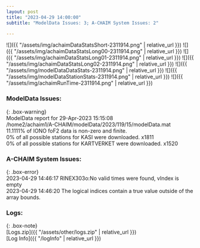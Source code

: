 ```yaml
---
layout: post
title: "2023-04-29 14:00:00"
subtitle: "ModelData Issues: 3; A-CHAIM System Issues: 2"

---
```


![]({{ "/assets/img/achaimDataStatsShort-2311914.png" | relative_url }})
![]({{ "/assets/img/achaimDataStatsLong00-2311914.png" | relative_url }})
![]({{ "/assets/img/achaimDataStatsLong01-2311914.png" | relative_url }})
![]({{ "/assets/img/achaimDataStatsLong02-2311914.png" | relative_url }})
![]({{ "/assets/img/modelDataDataStats-2311914.png" | relative_url }})
![]({{ "/assets/img/modelDataStationStats-2311914.png" | relative_url }})
![]({{ "/assets/img/achaimRunTime-2311914.png" | relative_url }})


### ModelData Issues:  
  
{: .box-warning}  
 ModelData report for 29-Apr-2023 15:15:08   
 /home2/achaim1/A-CHAIM/modelData/2023/119/15/modelData.mat   
 11.1111% of IONO foF2 data is non-zero and finite.   
 0% of all possible stations for KASI were downloaded. x1811   
 0% of all possible stations for KARTVERKET were downloaded. x1520   
  
### A-CHAIM System Issues:  
  
{: .box-error}  
2023-04-29 14:46:17 RINEX303o:No valid times were found, vIndex is empty  
2023-04-29 14:46:20 The logical indices contain a true value outside of the array bounds.  

### Logs:  
  
{: .box-note}  
[Logs.zip]({{ "/assets/other/logs.zip" | relative_url }})  
[Log Info]({{ "/logInfo" | relative_url }})  
